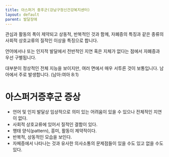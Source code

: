 ```yaml
---
title: 아스퍼거 중후군(강남구정신건강복지센터)
layout: default
parent: 발달장애
---
```


관심과 활동의 폭이 제약되고 상동적, 반복적인 것과 함께, 자폐증의 특징과 같은 종류의 사회적 상호교류의 질적인 이상을 특징으로 합니다.

언어에서나 또는 인지적 발달에서 전반적인 지연 혹은 지체가 없다는 점에서 자폐증과 우선 구별됩니다.

대부분이 정상적인 전체 지능을 보이지만, 여러 면에서 매우 서투른 것이 보통입니다. 남아에서 주로 발생합니다. (남아:여아 8:1)

# 아스퍼거증후군 증상
- 언어 및 인지 발달상 임상적으로 의미 있는 어려움이 있을 수 있으나 전체적인 지연이 없다.
- 사회적 상호교류에 있어서 질적인 결함이 있다.
- 행태 양식(pattern), 흥미, 활동이 제약적이다.
- 반복적, 상동적인 모습을 보인다.
- 자페증에서 나타나는 것과 유사한 의사소통의 문제점들이 있을 수도 있고 없을 수도 있다.